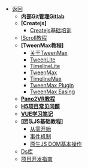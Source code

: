 - [返回](/README)
  - **[内部Git管理Gitlab](Team/Git/)**
  - **[Createjs]**
    - [Createjs基础培训](Team/Createjs/)
  - [IScroll教程](Team/IScroll/)
  - **[TweenMax教程]**
    - [关于TweenMax](Team/TweenMax/)
    - [TweenLite](Team/TweenMax/TweenLite.md)
    - [TimelineLite](Team/TweenMax/TimelineLite.md)
    - [TweenMax](Team/TweenMax/TweenMax.md)
    - [TimelineMax](Team/TweenMax/TimelineMax.md)
    - [TweenMax Plugin](Team/TweenMax/Plugin.md)
    - [TweenMax Easing](Team/TweenMax/Easing.md)
  - **[Pano2VR教程](Team/Pano2VR/)**
  - **[H5项目常见问题](Team/H5FAQ.md)**
  - **[VUE学习笔记](Team/Vue/)**
  - **[团队JS基础教程]**
    - [从零开始](Team/JSBase/Base0.md)
    - [事件机制](Team/JSBase/Base1.md)
    - [原生JS DOM基本操作](Team/JSBase/Base2.md)
  - [Ds库](Ds/)
  - [项目开发指南](Workflow/)
